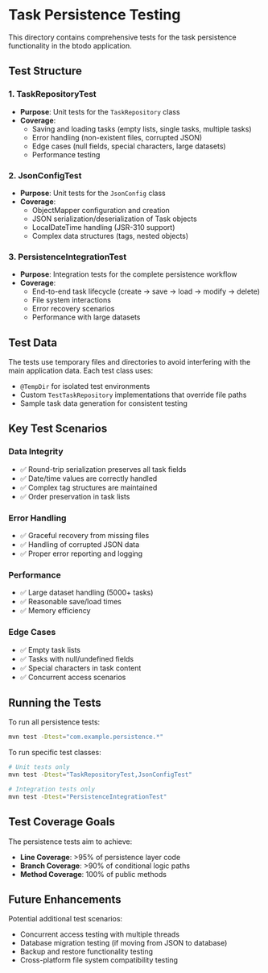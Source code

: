 # Task Persistence Testing

This directory contains comprehensive tests for the task persistence functionality in the btodo application.

## Test Structure

### 1. TaskRepositoryTest
- **Purpose**: Unit tests for the `TaskRepository` class
- **Coverage**: 
  - Saving and loading tasks (empty lists, single tasks, multiple tasks)
  - Error handling (non-existent files, corrupted JSON)
  - Edge cases (null fields, special characters, large datasets)
  - Performance testing

### 2. JsonConfigTest  
- **Purpose**: Unit tests for the `JsonConfig` class
- **Coverage**:
  - ObjectMapper configuration and creation
  - JSON serialization/deserialization of Task objects
  - LocalDateTime handling (JSR-310 support)
  - Complex data structures (tags, nested objects)

### 3. PersistenceIntegrationTest
- **Purpose**: Integration tests for the complete persistence workflow
- **Coverage**:
  - End-to-end task lifecycle (create → save → load → modify → delete)
  - File system interactions
  - Error recovery scenarios
  - Performance with large datasets

## Test Data

The tests use temporary files and directories to avoid interfering with the main application data. Each test class uses:
- `@TempDir` for isolated test environments
- Custom `TestTaskRepository` implementations that override file paths
- Sample task data generation for consistent testing

## Key Test Scenarios

### Data Integrity
- ✅ Round-trip serialization preserves all task fields
- ✅ Date/time values are correctly handled
- ✅ Complex tag structures are maintained
- ✅ Order preservation in task lists

### Error Handling
- ✅ Graceful recovery from missing files
- ✅ Handling of corrupted JSON data
- ✅ Proper error reporting and logging

### Performance
- ✅ Large dataset handling (5000+ tasks)
- ✅ Reasonable save/load times
- ✅ Memory efficiency

### Edge Cases
- ✅ Empty task lists
- ✅ Tasks with null/undefined fields
- ✅ Special characters in task content
- ✅ Concurrent access scenarios

## Running the Tests

To run all persistence tests:
```bash
mvn test -Dtest="com.example.persistence.*"
```

To run specific test classes:
```bash
# Unit tests only
mvn test -Dtest="TaskRepositoryTest,JsonConfigTest"

# Integration tests only  
mvn test -Dtest="PersistenceIntegrationTest"
```

## Test Coverage Goals

The persistence tests aim to achieve:
- **Line Coverage**: >95% of persistence layer code
- **Branch Coverage**: >90% of conditional logic paths
- **Method Coverage**: 100% of public methods

## Future Enhancements

Potential additional test scenarios:
- Concurrent access testing with multiple threads
- Database migration testing (if moving from JSON to database)
- Backup and restore functionality testing
- Cross-platform file system compatibility testing
